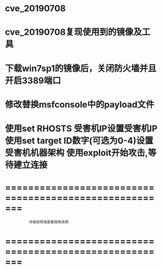 # cve_20190708
cve_20190708复现使用到的镜像及工具
======================================================
下载win7sp1的镜像后，关闭防火墙并且开启3389端口         
======================================================
修改替换msfconsole中的payload文件                     
======================================================
使用set RHOSTS 受害机IP设置受害机IP
使用set target ID数字(可选为0-4)设置受害机机器架构
使用exploit开始攻击,等待建立连接
======================================================


=======================================================
=======================================================
               详细说明请查看使用说明             
=======================================================
=======================================================
